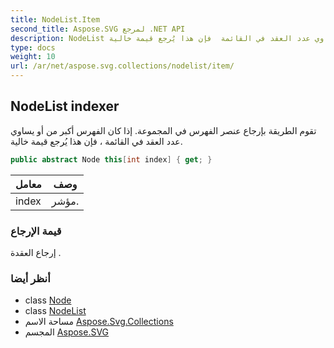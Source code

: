 ```yaml
---
title: NodeList.Item
second_title: Aspose.SVG لمرجع .NET API
description: NodeList ملكية. تقوم الطريقة بإرجاع عنصر الفهرس في المجموعة. إذا كان الفهرس أكبر من أو يساوي عدد العقد في القائمة  فإن هذا يُرجع قيمة خالية.
type: docs
weight: 10
url: /ar/net/aspose.svg.collections/nodelist/item/
---
```

## NodeList indexer

تقوم الطريقة بإرجاع عنصر الفهرس في المجموعة. إذا كان الفهرس أكبر من أو يساوي عدد العقد في القائمة ، فإن هذا يُرجع قيمة خالية.

```csharp
public abstract Node this[int index] { get; }
```

| معامل | وصف |
| --- | --- |
| index | مؤشر. |

### قيمة الإرجاع

إرجاع العقدة .

### أنظر أيضا

* class [Node](../../../aspose.svg.dom/node/)
* class [NodeList](../)
* مساحة الاسم [Aspose.Svg.Collections](../../nodelist/)
* المجسم [Aspose.SVG](../../../)


